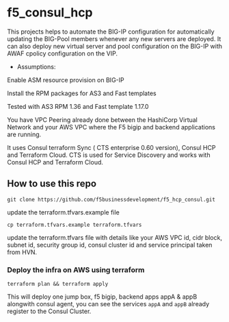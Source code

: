 # f5_consul_hcp
This projects helps to automate the BIG-IP configuration for automatically updating the BIG-Pool members whenever any new servers are deployed. It can also deploy new virtual server and pool configuration on the BIG-IP with AWAF cpolicy configuration on the VIP.

- Assumptions:

Enable ASM resource provision on BIG-IP

Install the RPM packages for AS3 and Fast templates

Tested with AS3 RPM 1.36 and Fast template 1.17.0

You have VPC Peering already done between the HashiCorp Virtual Network and your AWS VPC where the F5 bigip and backend applications are running. 

It uses Consul terraform Sync ( CTS enterprise 0.60 version), Consul HCP and Terraform Cloud. CTS  is used for Service Discovery and works with Consul HCP and Terraform Cloud. 

## How to use this repo

```
git clone https://github.com/f5businessdevelopment/f5_hcp_consul.git

```
update the terraform.tfvars.example file

```
cp terraform.tfvars.example terraform.tfvars

```

update the terraform.tfvars file with details like your AWS VPC id, cidr block, subnet id, security group id, consul cluster id and service principal taken from HVN.

### Deploy the infra on AWS using terraform

```
terraform plan && terraform apply 

```

This will deploy one jump box, f5 bigip, backend apps appA & appB alongwith consul agent, you can see the services ```appA``` and ```appB``` already register to the Consul Cluster. 




